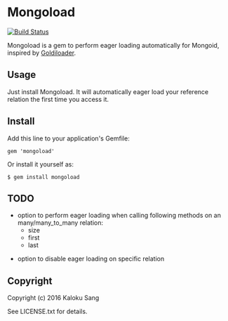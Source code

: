 # Mongoload

[![Build Status](https://travis-ci.org/karloku/mongoload.svg?branch=master)](https://travis-ci.org/karloku/mongoload)

Mongoload is a gem to perform eager loading automatically for Mongoid, inspired by [Goldiloader](https://github.com/salsify/goldiloader).

## Usage

Just install Mongoload. It will automatically eager load your reference relation the first time you access it.

## Install

Add this line to your application's Gemfile:

    gem 'mongoload'

Or install it yourself as:

    $ gem install mongoload

## TODO

* option to perform eager loading when calling following methods on an many/many_to_many relation:
  + size
  + first
  + last
+ option to disable eager loading on specific relation

## Copyright

Copyright (c) 2016 Kaloku Sang

See LICENSE.txt for details.
